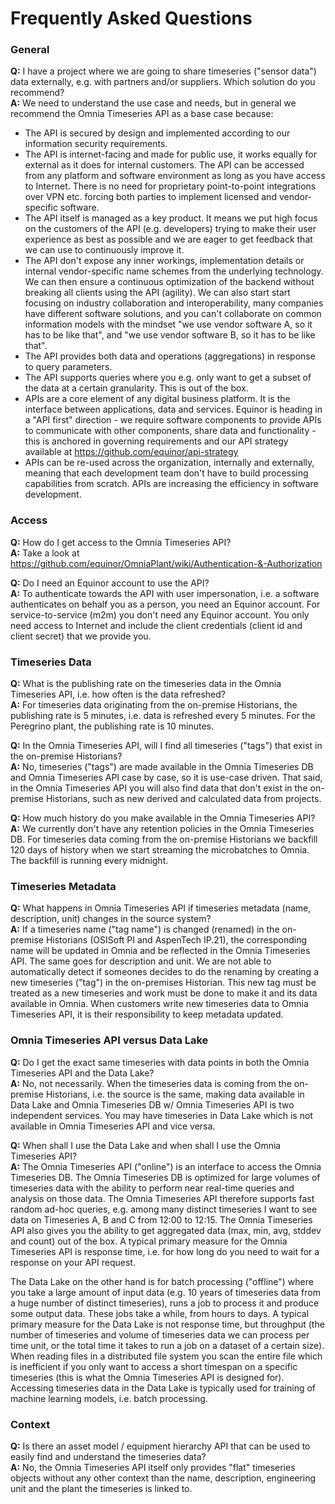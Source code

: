 # Frequently Asked Questions

### General
**Q:** I have a project where we are going to share timeseries ("sensor data") data externally, e.g. with partners and/or suppliers. Which solution do you recommend?<br>
**A:** We need to understand the use case and needs, but in general we recommend the Omnia Timeseries API as a base case because:<br>
* The API is secured by design and implemented according to our information security requirements.
* The API is internet-facing and made for public use, it works equally for external as it does for internal customers. The API can be accessed from any platform and software environment as long as you have access to Internet. There is no need for proprietary point-to-point integrations over VPN etc. forcing both parties to implement licensed and vendor-specific software.
* The API itself is managed as a key product. It means we put high focus on the customers of the API (e.g. developers) trying to make their user experience as best as possible and we are eager to get feedback that we can use to continuously improve it.
* The API don't expose any inner workings, implementation details or internal vendor-specific name schemes from the underlying technology. We can then ensure a continuous optimization of the backend without breaking all clients using the API (agility). We can also start start focusing on industry collaboration and interoperability, many companies have different software solutions, and you can't collaborate on common information models with the mindset "we use vendor software A, so it has to be like that", and "we use vendor software B, so it has to be like that".
* The API provides both data and operations (aggregations) in response to query parameters.
* The API supports queries where you e.g. only want to get a subset of the data at a certain granularity. This is out of the box. 
* APIs are a core element of any digital business platform. It is the interface between applications, data and services. Equinor is heading in a "API first" direction - we require software components to provide APIs to communicate with other components, share data and functionality - this is anchored in governing requirements and our API strategy available at https://github.com/equinor/api-strategy
* APIs can be re-used across the organization, internally and externally, meaning that each development team don't have to build processing capabilities from scratch. APIs are increasing the efficiency in software development.

### Access
**Q:** How do I get access to the Omnia Timeseries API?<br>
**A:** Take a look at https://github.com/equinor/OmniaPlant/wiki/Authentication-&-Authorization

**Q:** Do I need an Equinor account to use the API?<br>
**A:** To authenticate towards the API with user impersonation, i.e. a software authenticates on behalf you as a person, you need an Equinor account. For service-to-service (m2m) you don't need any Equinor account. You only need access to Internet and include the client credentials (client id and client secret) that we provide you.

### Timeseries Data
**Q:** What is the publishing rate on the timeseries data in the Omnia Timeseries API, i.e. how often is the data refreshed?<br>
**A:** For timeseries data originating from the on-premise Historians, the publishing rate is 5 minutes, i.e. data is refreshed every 5 minutes. For the Peregrino plant, the publishing rate is 10 minutes.

**Q:** In the Omnia Timeseries API, will I find all timeseries ("tags") that exist in the on-premise Historians?<br>
**A:** No, timeseries ("tags") are made available in the Omnia Timeseries DB and Omnia Timeseries API case by case, so it is use-case driven. That said, in the Omnia Timeseries API you will also find data that don't exist in the on-premise Historians, such as new derived and calculated data from projects. 

**Q:** How much history do you make available in the Omnia Timeseries API?<br>
**A:** We currently don't have any retention policies in the Omnia Timeseries DB. For timeseries data coming from the on-premise Historians we backfill 120 days of history when we start streaming the microbatches to Omnia. The backfill is running every midnight.

### Timeseries Metadata
**Q:** What happens in Omnia Timeseries API if timeseries metadata (name, description, unit) changes in the source system?<br>
**A:** If a timeseries name ("tag name") is changed (renamed) in the on-premise Historians (OSISoft PI and AspenTech IP.21), the corresponding name will be updated in Omnia and be reflected in the Omnia Timeseries API. The same goes for description and unit. We are not able to automatically detect if someones decides to do the renaming by creating a new timeseries ("tag") in the on-premises Historian. This new tag must be treated as a new timeseries and work must be done to make it and its data available in Omnia. When customers write new timeseries data to Omnia Timeseries API, it is their responsibility to keep metadata updated. 

### Omnia Timeseries API versus Data Lake
**Q:** Do I get the exact same timeseries with data points in both the Omnia Timeseries API and the Data Lake?<br>
**A:** No, not necessarily. When the timeseries data is coming from the on-premise Historians, i.e. the source is the same, making data available in Data Lake and Omnia Timeseries DB w/ Omnia Timeseries API is two independent services. You may have timeseries in Data Lake which is not available in Omnia Timeseries API and vice versa. 

**Q:** When shall I use the Data Lake and when shall I use the Omnia Timeseries API?<br>
**A:** The Omnia Timeseries API ("online") is an interface to access the Omnia Timeseries DB. The Omnia Timeseries DB is optimized for large volumes of timeseries data with the ability to perform near real-time queries and analysis on those data. The Omnia Timeseries API therefore supports fast random ad-hoc queries, e.g. among many distinct timeseries I want to see data on Timeseries A, B and C from 12:00 to 12:15. The Omnia Timeseries API also gives you the ability to get aggregated data (max, min, avg, stddev and count) out of the box. A typical primary measure for the Omnia Timeseries API is response time, i.e. for how long do you need to wait for a response on your API request.

The Data Lake on the other hand is for batch processing ("offline") where you take a large amount of input data (e.g. 10 years of timeseries data from a huge number of distinct timeseries), runs a job to process it and produce some output data. These jobs take a while, from hours to days. A typical primary measure for the Data Lake is not response time, but throughput (the number of timeseries and volume of timeseries data we can process per time unit, or the total time it takes to run a job on a dataset of a certain size). When reading files in a distributed file system you scan the entire file which is inefficient if you only want to access a short timespan on a specific timeseries (this is what the Omnia Timeseries API is designed for). Accessing timeseries data in the Data Lake is typically used for training of machine learning models, i.e. batch processing.

### Context
**Q:** Is there an asset model / equipment hierarchy API that can be used to easily find and understand the timeseries data?<br>
**A:** No, the Omnia Timeseries API itself only provides "flat" timeseries objects without any other context than the name, description, engineering unit and the plant the timeseries is linked to.
